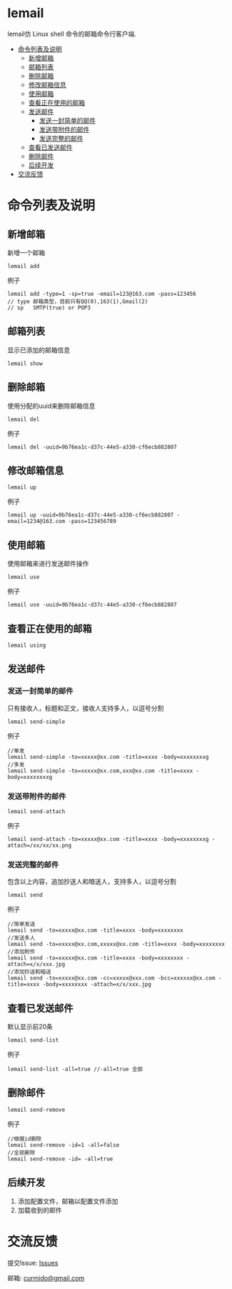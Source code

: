 # lemail
lemail仿 Linux shell 命令的邮箱命令行客户端.

<!-- TOC -->
- [命令列表及说明](#命令列表及说明)
    - [新增邮箱](#新增邮箱)
    - [邮箱列表](#邮箱列表)
    - [删除邮箱](#删除邮箱)
    - [修改邮箱信息](#修改邮箱信息)
    - [使用邮箱](#使用邮箱)
    - [查看正在使用的邮箱](#查看正在使用的邮箱)
    - [发送邮件](#发送邮件)
        - [发送一封简单的邮件](#发送一封简单的邮件)
        - [发送带附件的邮件](#发送带附件的邮件)
        - [发送完整的邮件](#发送完整的邮件)
    - [查看已发送邮件](#查看已发送邮件)
    - [删除邮件](#删除邮件)
    - [后续开发](#后续开发)
- [交流反馈](#交流反馈)
<!-- /TOC -->
# 命令列表及说明

## 新增邮箱
新增一个邮箱
```
lemail add
```

例子
```
lemail add -type=1 -sp=true -email=123@163.com -pass=123456
// type 邮箱类型，目前只有QQ(0),163(1),Gmail(2)
// sp   SMTP(true) or POP3
```


## 邮箱列表
显示已添加的邮箱信息
```
lemail show
```

## 删除邮箱
使用分配的uuid来删除邮箱信息
```
lemail del
```

例子
```
lemail del -uuid=9b76ea1c-d37c-44e5-a330-cf6ecb882807
```

## 修改邮箱信息
```
lemail up
```

例子
```
lemail up -uuid=9b76ea1c-d37c-44e5-a330-cf6ecb882807 -email=1234@163.com -pass=123456789
```

## 使用邮箱
使用邮箱来进行发送邮件操作
```
lemail use
```

例子
```
lemail use -uuid=9b76ea1c-d37c-44e5-a330-cf6ecb882807
```

## 查看正在使用的邮箱
```
lemail using
```

## 发送邮件
### 发送一封简单的邮件
只有接收人，标题和正文，接收人支持多人，以逗号分割
```
lemail send-simple
```

例子
```
//单发
lemail send-simple -to=xxxxx@xx.com -title=xxxx -body=xxxxxxxxg
//多发
lemail send-simple -to=xxxxx@xx.com,xxx@xx.com -title=xxxx -body=xxxxxxxxg
```

### 发送带附件的邮件
```
lemail send-attach
```

例子
```
lemail send-attach -to=xxxxx@xx.com -title=xxxx -body=xxxxxxxxg -attach=/xx/xx/xx.png
```

### 发送完整的邮件
包含以上内容，追加抄送人和暗送人，支持多人，以逗号分割
```
lemail send
```

例子
```
//简单发送
lemail send -to=xxxxx@xx.com -title=xxxx -body=xxxxxxxx
//发送多人
lemail send -to=xxxxx@xx.com,xxxxx@xx.com -title=xxxx -body=xxxxxxxx
//添加附件
lemail send -to=xxxxx@xx.com -title=xxxx -body=xxxxxxxx -attach=x/x/xxx.jpg
//添加抄送和暗送
lemail send -to=xxxxx@xx.com -cc=xxxxx@xxx.com -bcc=xxxxxx@xx.com -title=xxxx -body=xxxxxxxx -attach=x/x/xxx.jpg
```


## 查看已发送邮件
默认显示前20条
```
lemail send-list
```

例子
```
lemail send-list -all=true //-all=true 全部
```

## 删除邮件
```
lemail send-remove
```

例子
```
//根据id删除
lemail send-remove -id=1 -all=false
//全部删除
lemail send-remove -id= -all=true
```

## 后续开发
1. 添加配置文件，邮箱以配置文件添加
2. 加载收到的邮件

# 交流反馈
提交Issue: [Issues](https://github.com/UOYO/lemail/issues)

邮箱: curmido@gmail.com